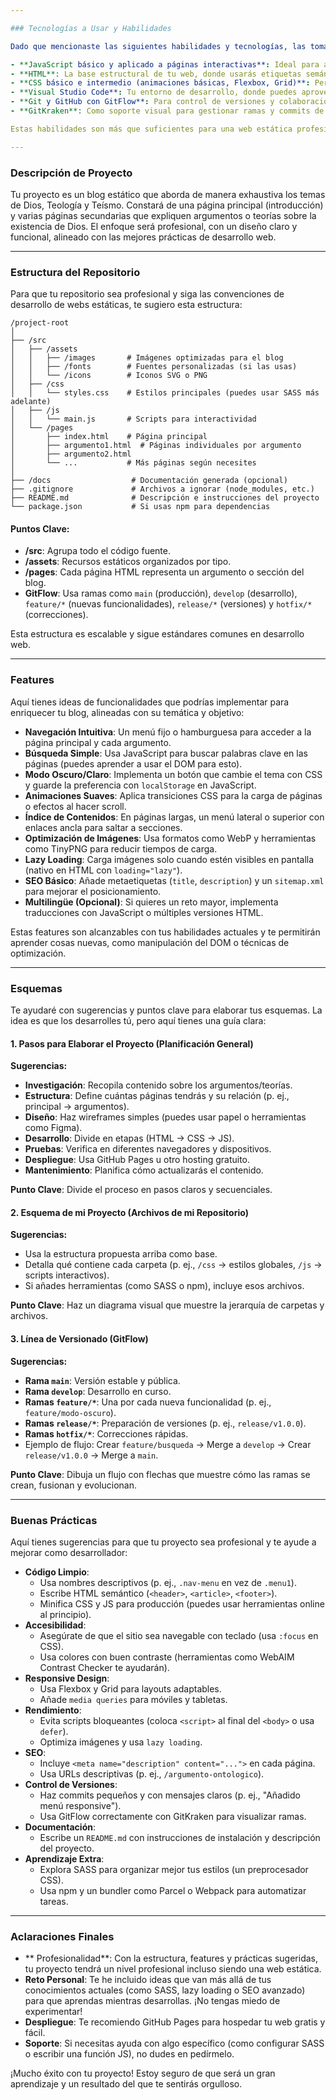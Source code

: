 ```yaml
---

### Tecnologías a Usar y Habilidades

Dado que mencionaste las siguientes habilidades y tecnologías, las tomaré como base para estructurar mi respuesta:

- **JavaScript básico y aplicado a páginas interactivas**: Ideal para añadir interactividad como botones, animaciones o funciones dinámicas.
- **HTML**: La base estructural de tu web, donde usarás etiquetas semánticas para un código limpio.
- **CSS básico e intermedio (animaciones básicas, Flexbox, Grid)**: Perfecto para diseñar layouts modernos y responsivos; puedes avanzar hacia temas más complejos como transiciones o preprocesadores.
- **Visual Studio Code**: Tu entorno de desarrollo, donde puedes aprovechar extensiones como Live Server o Prettier.
- **Git y GitHub con GitFlow**: Para control de versiones y colaboración (aunque trabajes solo, GitFlow te dará una estructura profesional).
- **GitKraken**: Como soporte visual para gestionar ramas y commits de manera más intuitiva.

Estas habilidades son más que suficientes para una web estática profesional, pero te animaré a explorar herramientas adicionales que te ayuden a crecer.

---
```


### Descripción de Proyecto

Tu proyecto es un blog estático que aborda de manera exhaustiva los temas de Dios, Teología y Teísmo. Constará de una página principal (introducción) y varias páginas secundarias que expliquen argumentos o teorías sobre la existencia de Dios. El enfoque será profesional, con un diseño claro y funcional, alineado con las mejores prácticas de desarrollo web.

---

### Estructura del Repositorio

Para que tu repositorio sea profesional y siga las convenciones de desarrollo de webs estáticas, te sugiero esta estructura:

```plaintext
/project-root
│
├── /src
│   ├── /assets
│   │   ├── /images       # Imágenes optimizadas para el blog
│   │   ├── /fonts        # Fuentes personalizadas (si las usas)
│   │   └── /icons        # Iconos SVG o PNG
│   ├── /css
│   │   └── styles.css    # Estilos principales (puedes usar SASS más adelante)
│   ├── /js
│   │   └── main.js       # Scripts para interactividad
│   └── /pages
│       ├── index.html    # Página principal
│       ├── argumento1.html  # Páginas individuales por argumento
│       ├── argumento2.html
│       └── ...           # Más páginas según necesites
│
├── /docs                  # Documentación generada (opcional)
├── .gitignore             # Archivos a ignorar (node_modules, etc.)
├── README.md              # Descripción e instrucciones del proyecto
└── package.json           # Si usas npm para dependencias
```

#### Puntos Clave:
- **/src**: Agrupa todo el código fuente.
- **/assets**: Recursos estáticos organizados por tipo.
- **/pages**: Cada página HTML representa un argumento o sección del blog.
- **GitFlow**: Usa ramas como `main` (producción), `develop` (desarrollo), `feature/*` (nuevas funcionalidades), `release/*` (versiones) y `hotfix/*` (correcciones).

Esta estructura es escalable y sigue estándares comunes en desarrollo web.

---

### Features

Aquí tienes ideas de funcionalidades que podrías implementar para enriquecer tu blog, alineadas con su temática y objetivo:

- **Navegación Intuitiva**: Un menú fijo o hamburguesa para acceder a la página principal y cada argumento.
- **Búsqueda Simple**: Usa JavaScript para buscar palabras clave en las páginas (puedes aprender a usar el DOM para esto).
- **Modo Oscuro/Claro**: Implementa un botón que cambie el tema con CSS y guarde la preferencia con `localStorage` en JavaScript.
- **Animaciones Suaves**: Aplica transiciones CSS para la carga de páginas o efectos al hacer scroll.
- **Índice de Contenidos**: En páginas largas, un menú lateral o superior con enlaces ancla para saltar a secciones.
- **Optimización de Imágenes**: Usa formatos como WebP y herramientas como TinyPNG para reducir tiempos de carga.
- **Lazy Loading**: Carga imágenes solo cuando estén visibles en pantalla (nativo en HTML con `loading="lazy"`).
- **SEO Básico**: Añade metaetiquetas (`title`, `description`) y un `sitemap.xml` para mejorar el posicionamiento.
- **Multilingüe (Opcional)**: Si quieres un reto mayor, implementa traducciones con JavaScript o múltiples versiones HTML.

Estas features son alcanzables con tus habilidades actuales y te permitirán aprender cosas nuevas, como manipulación del DOM o técnicas de optimización.

---

### Esquemas

Te ayudaré con sugerencias y puntos clave para elaborar tus esquemas. La idea es que los desarrolles tú, pero aquí tienes una guía clara:

#### 1. Pasos para Elaborar el Proyecto (Planificación General)
**Sugerencias:**
- **Investigación**: Recopila contenido sobre los argumentos/teorías.
- **Estructura**: Define cuántas páginas tendrás y su relación (p. ej., principal → argumentos).
- **Diseño**: Haz wireframes simples (puedes usar papel o herramientas como Figma).
- **Desarrollo**: Divide en etapas (HTML → CSS → JS).
- **Pruebas**: Verifica en diferentes navegadores y dispositivos.
- **Despliegue**: Usa GitHub Pages u otro hosting gratuito.
- **Mantenimiento**: Planifica cómo actualizarás el contenido.

**Punto Clave**: Divide el proceso en pasos claros y secuenciales.

#### 2. Esquema de mi Proyecto (Archivos de mi Repositorio)
**Sugerencias:**
- Usa la estructura propuesta arriba como base.
- Detalla qué contiene cada carpeta (p. ej., `/css` → estilos globales, `/js` → scripts interactivos).
- Si añades herramientas (como SASS o npm), incluye esos archivos.

**Punto Clave**: Haz un diagrama visual que muestre la jerarquía de carpetas y archivos.

#### 3. Línea de Versionado (GitFlow)
**Sugerencias:**
- **Rama `main`**: Versión estable y pública.
- **Rama `develop`**: Desarrollo en curso.
- **Ramas `feature/*`**: Una por cada nueva funcionalidad (p. ej., `feature/modo-oscuro`).
- **Ramas `release/*`**: Preparación de versiones (p. ej., `release/v1.0.0`).
- **Ramas `hotfix/*`**: Correcciones rápidas.
- Ejemplo de flujo: Crear `feature/busqueda` → Merge a `develop` → Crear `release/v1.0.0` → Merge a `main`.

**Punto Clave**: Dibuja un flujo con flechas que muestre cómo las ramas se crean, fusionan y evolucionan.

---

### Buenas Prácticas

Aquí tienes sugerencias para que tu proyecto sea profesional y te ayude a mejorar como desarrollador:

- **Código Limpio**:
  - Usa nombres descriptivos (p. ej., `.nav-menu` en vez de `.menu1`).
  - Escribe HTML semántico (`<header>`, `<article>`, `<footer>`).
  - Minifica CSS y JS para producción (puedes usar herramientas online al principio).
- **Accesibilidad**:
  - Asegúrate de que el sitio sea navegable con teclado (usa `:focus` en CSS).
  - Usa colores con buen contraste (herramientas como WebAIM Contrast Checker te ayudarán).
- **Responsive Design**:
  - Usa Flexbox y Grid para layouts adaptables.
  - Añade `media queries` para móviles y tabletas.
- **Rendimiento**:
  - Evita scripts bloqueantes (coloca `<script>` al final del `<body>` o usa `defer`).
  - Optimiza imágenes y usa `lazy loading`.
- **SEO**:
  - Incluye `<meta name="description" content="...">` en cada página.
  - Usa URLs descriptivas (p. ej., `/argumento-ontologico`).
- **Control de Versiones**:
  - Haz commits pequeños y con mensajes claros (p. ej., "Añadido menú responsive").
  - Usa GitFlow correctamente con GitKraken para visualizar ramas.
- **Documentación**:
  - Escribe un `README.md` con instrucciones de instalación y descripción del proyecto.
- **Aprendizaje Extra**:
  - Explora SASS para organizar mejor tus estilos (un preprocesador CSS).
  - Usa npm y un bundler como Parcel o Webpack para automatizar tareas.

---

### Aclaraciones Finales

- ** Profesionalidad**: Con la estructura, features y prácticas sugeridas, tu proyecto tendrá un nivel profesional incluso siendo una web estática.
- **Reto Personal**: Te he incluido ideas que van más allá de tus conocimientos actuales (como SASS, lazy loading o SEO avanzado) para que aprendas mientras desarrollas. ¡No tengas miedo de experimentar!
- **Despliegue**: Te recomiendo GitHub Pages para hospedar tu web gratis y fácil.
- **Soporte**: Si necesitas ayuda con algo específico (como configurar SASS o escribir una función JS), no dudes en pedírmelo.

¡Mucho éxito con tu proyecto! Estoy seguro de que será un gran aprendizaje y un resultado del que te sentirás orgulloso.